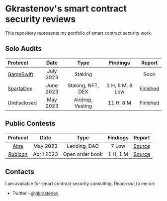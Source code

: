 # Gkrastenov's smart contract security reviews

This repository represents my portfolio of smart contract security work.

## Solo Audits


| Protocol           | Date       | Type                | Findings             | Report      |
| :----------------- | :---------:| :-----------------: | :------------------: | :---------: |
| [GameSwift](https://twitter.com/GameSwift_io)         |  July 2023 |  Staking            |                      | Soon        |
| [SpartaDex](https://twitter.com/Spartadex_io)          |  June 2023 |  Staking, NFT, DEX  |  2 H, 6 M, 8 Low     | [Finished]((./solo/SpartaDex-Security-Review.md))    |
| Undisclosed        |  May 2023  |  Airdrop, Vesting   |  11 H, 8 M           | Finished    |


## Public Contests

| Protocol                                       | Date       | Type                | Findings             | Report                                                  |
| :--------------------------------------------: | :---------:| :-----------------: | :------------------: | :------------------------------------------------------:|
| [Ajna](https://www.ajna.finance/)              |  May 2023  |  Lending, DAO       |  7 Low               | [Source](./contests/Ajna-code4rena-security-review.md)| 
| [Rubicon](https://twitter.com/rubicondefi)     |  April 2023|  Open order book    |  1 H, 1 M                 | [Source](./contests/Rubicon-code4rena-security-review.md)|                                              |


## Contacts

I am available for smart contract security consulting. Reach out to me on:

- Twitter - [@gkrastenov](https://twitter.com/gkrastenov)
